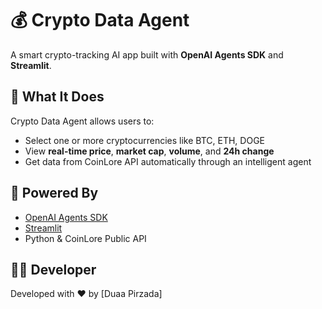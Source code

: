 # 💰 Crypto Data Agent

A smart crypto-tracking AI app built with **OpenAI Agents SDK** and **Streamlit**.

## 🚀 What It Does

Crypto Data Agent allows users to:
- Select one or more cryptocurrencies like BTC, ETH, DOGE
- View **real-time price**, **market cap**, **volume**, and **24h change**
- Get data from CoinLore API automatically through an intelligent agent

## 🧠 Powered By

- [OpenAI Agents SDK](https://platform.openai.com/docs/assistants)
- [Streamlit](https://streamlit.io/)
- Python & CoinLore Public API


## 👩‍💻 Developer

Developed with ❤️ by [Duaa Pirzada]


